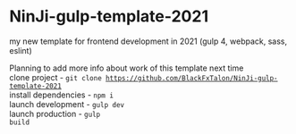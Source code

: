 # NinJi-gulp-template-2021
my new template for frontend development in 2021 (gulp 4, webpack, sass, eslint)

Planning to add more info about work of this template next time
<br>
clone project - <code>git clone https://github.com/BlackFxTalon/NinJi-gulp-template-2021</code>
<br>
install dependencies - <code>npm i</code>
<br>
launch development - <code>gulp dev</code>
<br>
launch production - <code>gulp build</code>
